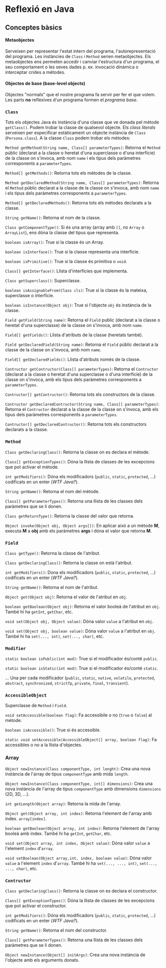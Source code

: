 # Reflexió en Java

## Conceptes bàsics

#### Metaobjectes

Serveixen per representar l'estat intern del programa, l'autorepresentació del programa. Les instàncies de `Class` i `Method` serien metaobjectes. Els metaobjectes ens permeten accedir i canviar l'estructura d'un programa, el seu comportament o les seves dades p. ex. invocació dinàmica o interceptar crides a mètodes.

#### Objectes de base (base-level objects)

Objectes "normals" que el nostre programa fa servir per fer el que volem. Les parts **no** reflexives d'un programa formen el _programa base_.

### `Class`

Tots els objectes Java és instància d'una classe que ve donada pel mètode `getClass()`. Podem trobar la classe de qualsevol objecte. Els _class literals_ serveixen per especificar estàticament un objecte instància de `Class` (`Persona.class`). A la classe `Class` podem trobar els mètodes:

`Method getMethod(String name, Class[] parameterTypes)`: Retorna el `Method` públic (declarat a la classe o heretat d'una superclasse o d'una interfície) de la classe on s'invoca, amb nom `name` i els tipus dels paràmetres corresponents a `parameterTypes`.

`Method[] getMethods()`: Retorna tots els mètodes de la classe.

`Method getDeclaredMethod(String name, Class[] parameterTypes)`: Retorna el `Method` públic declarat a la classe de la classe on s'invoca, amb nom `name` i els tipus dels paràmetres corresponents a `parameterTypes`.

`Method[] getDeclaredMethods()`: Retorna tots els mètodes declarats a la classe.

`String getName()`: Retorna el nom de la classe.

`Class getComponentType()`: Si és una array (array amb `[]`, no `Array` o `ArrayList`), ens dóna la classe del tipus que representa.

`boolean isArray()`: True si la classe és un Array.

`boolean isInterface()`: True si la classe representa una interfície.

`boolean isPrimitive()`: True si la classe és primitiva o `void`.

`Class[] getInterface()`: Llista d'interfícies que implementa.

`Class getSuperclass()`: Superclasse.

`boolean isAssignableFrom(Class cls)`: True si la classe és la mateixa, superclasse o interfície.

`boolean isInstance(Object obj)`: True si l'objecte `obj` és instància de la classe.

`Field getField(String name)`: Retorna el `Field` public (declarat a la classe o heretat d'una superclasse) de la classe on s'invoca, amb nom `name`.

`Field[] getFields()`: Llista d'atributs de la classe (heretats també).

`Field getDeclaredField(String name)`: Retorna el `Field` públic declarat a la classe de la classe on s'invoca, amb nom `name`.

`Field[] getDeclaredFields()`: Llista d'atributs només de la classe.

`Contructor getContructor(Class[] parameterTypes)`: Retorna el `Contructor` (declarat a la classe o heretat d'una superclasse o d'una interfície) de la classe on s'invoca, amb els tipus dels paràmetres corresponents a `parameterTypes`.

`Contructor[] getContructor()`: Retorna tots els constructors de la classe.

`Contructor getDeclaredContructor(String name, Class[] parameterTypes)`: Retorna el `Contructor` declarat a la classe de la classe on s'invoca, amb els tipus dels paràmetres corresponents a `parameterTypes`.

`Contructor[] getDeclaredContructor()`: Retorna tots els constructors declarats a la classe.

### `Method`

`Class getDeclaringClass()`: Retorna la classe on es declara el mètode.

`Class[] getExceptionTypes()`: Dóna la llista de classes de les excepcions que pot activar el mètode.

`int getModifiers()`: Dóna els modificadors (`public`, `static`, `protected`, ...) codificats en un enter (_WTF Java?_).

`String getName()`: Retorna el nom del mètode.

`Class[] getParameterTypes()`: Retorna una llista de les classes dels paràmetres que se li donen.

`Class getReturnType()`: Retorna la classe del valor que retorna.

`Object invoke(Object obj, Object args[])`: En aplicar això a un mètode **M**, executa **M** a **obj** amb els paràmetres **args** i dóna el valor que retorna **M**.

### `Field`

`Class getType()`: Retorna la classe de l'atribut.

`Class getDeclaringClass()`: Retorna la classe on està l'atribut.

`int getModifiers()`: Dona els modificadors (`public`, `static`, `protected`, ...) codificats en un enter (_WTF Java?_).

`String getName()`: Retorna el nom de l'atribut.

`Object get(Object obj)`: Retorna el valor de l'atribut en `obj`.

`boolean getBoolean(Object obj)`: Retorna el valor booleà de l'atribut en `obj`. També hi ha `getInt`, `getChar`, etc.

`void set(Object obj, Object value)`: Dóna valor `value` a l'atribut en `obj`.

`void set(Object obj, boolean value)`: Dóna valor `value` a l'atribut en `obj`. També hi ha `set(..., int)`, `set(..., char)`, etc.

### `Modifier`

`static boolean isPublic(int mod)`: True si el modificador és/conté `public`.

`static boolean isStatic(int mod)`: True si el modificador és/conté `static`.

... Una per cada modificador (`public`, `static`, `native`, `volatile`, `protected`, `abstract`, `synchronized`, `strictfp`, `private`, `final`, `transient`).

### `AccessibleObject`

Superclasse de `Method` i `Field`.

`void setAccessible(boolean flag)`: Fa accessibile o no (`true` o `false`) al mètode.

`boolean isAccessible()`: True si és accessible.

`static void setAccessible(AccessibleObject[] array, boolean flag)`: Fa accessibles o no a la llista d'objectes.

### Array

`Object newInstance(Class componentType, int lenght)`: Crea una nova instància de l'array de tipus `componentType` amb mida `length`.

`Object newInstance(Class componentType, int[] dimensions)`: Crea una nova instància de l'array de tipus `componentType` amb dimensions `dimensions` (2D, 3D, ...).

`int getLength(Object array)`: Retorna la mida de l'array.

`Object get(Object array, int index)`: Retorna l'element de l'array amb índex. `array[index]`.

`boolean getBoolean(Object array, int index)`: Retorna l'element de l'array booleà amb índex. També hi ha `getInt`, `getChar`, etc.

`void set(Object array, int index, Object value)`: Dóna valor `value` a l'element `index` d'`array`.

`void setBoolean(Object array,int, index, boolean value)`: Dóna valor `value` a l'element `index` d'`array`. També hi ha `set(..., ..., int)`, `set(..., ..., char)`, etc.

### `Contructor`

`Class getDeclaringClass()`: Retorna la classe on es declara el constructor.

`Class[] getExceptionTypes()`: Dóna la llista de classes de les excepcions que pot activar el constructor.

`int getModifiers()`: Dóna els modificadors (`public`, `static`, `protected`, ...) codificats en un enter (_WTF Java?_).

`String getName()`: Retorna el nom del constructor.

`Class[] getParameterTypes()`: Retorna una llista de les classes dels paràmetres que se li donen.

`Object newInstance(Object[] initArgs)`: Crea una nova instància de l'objecte amb els arguments donats.
